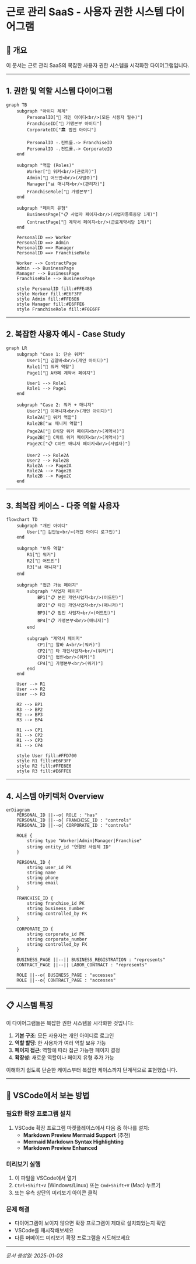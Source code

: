 # 근로 관리 SaaS - 사용자 권한 시스템 다이어그램

## 📌 개요
이 문서는 근로 관리 SaaS의 복잡한 사용자 권한 시스템을 시각화한 다이어그램입니다.

---

## 1. 권한 및 역할 시스템 다이어그램

```mermaid
graph TB
    subgraph "아이디 체계"
        PersonalID["🔑 개인 아이디<br/>(모든 사용자 필수)"]
        FranchiseID["🏢 가맹본부 아이디"]
        CorporateID["🏛️ 법인 아이디"]
        
        PersonalID -.컨트롤.-> FranchiseID
        PersonalID -.컨트롤.-> CorporateID
    end
    
    subgraph "역할 (Roles)"
        Worker["👷 워커<br/>(근로자)"]
        Admin["👔 어드민<br/>(사업주)"]
        Manager["📊 매니저<br/>(관리자)"]
        FranchiseRole["🏪 가맹본부"]
    end
    
    subgraph "페이지 유형"
        BusinessPage["📋 사업자 페이지<br/>(사업자등록증당 1개)"]
        ContractPage["📄 계약서 페이지<br/>(근로계약서당 1개)"]
    end
    
    PersonalID ==> Worker
    PersonalID ==> Admin
    PersonalID ==> Manager
    PersonalID ==> FranchiseRole
    
    Worker --> ContractPage
    Admin --> BusinessPage
    Manager --> BusinessPage
    FranchiseRole --> BusinessPage
    
    style PersonalID fill:#FFE4B5
    style Worker fill:#E6F3FF
    style Admin fill:#FFE6E6
    style Manager fill:#E6FFE6
    style FranchiseRole fill:#F0E6FF
```

---

## 2. 복잡한 사용자 예시 - Case Study

```mermaid
graph LR
    subgraph "Case 1: 단순 워커"
        User1["👤 김알바<br/>(개인 아이디)"]
        Role1["👷 워커 역할"]
        Page1["📄 A카페 계약서 페이지"]
        
        User1 --> Role1
        Role1 --> Page1
    end
    
    subgraph "Case 2: 워커 + 매니저"
        User2["👤 이매니저<br/>(개인 아이디)"]
        Role2A["👷 워커 역할"]
        Role2B["📊 매니저 역할"]
        Page2A["📄 B식당 워커 페이지<br/>(계약서)"]
        Page2B["📄 C마트 워커 페이지<br/>(계약서)"]
        Page2C["📋 C마트 매니저 페이지<br/>(사업자)"]
        
        User2 --> Role2A
        User2 --> Role2B
        Role2A --> Page2A
        Role2A --> Page2B
        Role2B --> Page2C
    end
```

---

## 3. 최복잡 케이스 - 다중 역할 사용자

```mermaid
flowchart TD
    subgraph "개인 아이디"
        User["👤 김만능<br/>(개인 아이디 로그인)"]
    end
    
    subgraph "보유 역할"
        R1["👷 워커"]
        R2["👔 어드민"]
        R3["📊 매니저"]
    end
    
    subgraph "접근 가능 페이지"
        subgraph "사업자 페이지"
            BP1["📋 본인 개인사업자<br/>(어드민)"]
            BP2["📋 타인 개인사업자<br/>(매니저)"]
            BP3["📋 법인 사업자<br/>(어드민)"]
            BP4["📋 가맹본부<br/>(매니저)"]
        end
        
        subgraph "계약서 페이지"
            CP1["📄 알바 A<br/>(워커)"]
            CP2["📄 타 개인사업자<br/>(워커)"]
            CP3["📄 법인<br/>(워커)"]
            CP4["📄 가맹본부<br/>(워커)"]
        end
    end
    
    User --> R1
    User --> R2
    User --> R3
    
    R2 --> BP1
    R3 --> BP2
    R2 --> BP3
    R3 --> BP4
    
    R1 --> CP1
    R1 --> CP2
    R1 --> CP3
    R1 --> CP4
    
    style User fill:#FFD700
    style R1 fill:#E6F3FF
    style R2 fill:#FFE6E6
    style R3 fill:#E6FFE6
```

---

## 4. 시스템 아키텍처 Overview

```mermaid
erDiagram
    PERSONAL_ID ||--o{ ROLE : "has"
    PERSONAL_ID ||--o{ FRANCHISE_ID : "controls"
    PERSONAL_ID ||--o{ CORPORATE_ID : "controls"
    
    ROLE {
        string type "Worker|Admin|Manager|Franchise"
        string entity_id "연결된 사업체 ID"
    }
    
    PERSONAL_ID {
        string user_id PK
        string name
        string phone
        string email
    }
    
    FRANCHISE_ID {
        string franchise_id PK
        string business_number
        string controlled_by FK
    }
    
    CORPORATE_ID {
        string corporate_id PK
        string corporate_number
        string controlled_by FK
    }
    
    BUSINESS_PAGE ||--|| BUSINESS_REGISTRATION : "represents"
    CONTRACT_PAGE ||--|| LABOR_CONTRACT : "represents"
    
    ROLE ||--o{ BUSINESS_PAGE : "accesses"
    ROLE ||--o{ CONTRACT_PAGE : "accesses"
```

---

## 📋 시스템 특징

이 다이어그램들은 복잡한 권한 시스템을 시각화한 것입니다:

1. **기본 구조**: 모든 사용자는 개인 아이디로 로그인
2. **역할 할당**: 한 사용자가 여러 역할 보유 가능
3. **페이지 접근**: 역할에 따라 접근 가능한 페이지 결정
4. **확장성**: 새로운 역할이나 페이지 유형 추가 가능

이해하기 쉽도록 단순한 케이스부터 복잡한 케이스까지 단계적으로 표현했습니다.

---

## 🔧 VSCode에서 보는 방법

### 필요한 확장 프로그램 설치
1. VSCode 확장 프로그램 마켓플레이스에서 다음 중 하나를 설치:
   - **Markdown Preview Mermaid Support** (추천)
   - **Mermaid Markdown Syntax Highlighting**
   - **Markdown Preview Enhanced**

### 미리보기 실행
1. 이 파일을 VSCode에서 열기
2. `Ctrl+Shift+V` (Windows/Linux) 또는 `Cmd+Shift+V` (Mac) 누르기
3. 또는 우측 상단의 미리보기 아이콘 클릭

### 문제 해결
- 다이어그램이 보이지 않으면 확장 프로그램이 제대로 설치되었는지 확인
- VSCode를 재시작해보세요
- 다른 머메이드 미리보기 확장 프로그램을 시도해보세요

---

*문서 생성일: 2025-01-03*